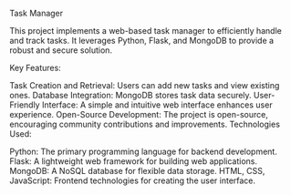 Task Manager

This project implements a web-based task manager to efficiently handle and track tasks. It leverages Python, Flask, and MongoDB to provide a robust and secure solution.

Key Features:

Task Creation and Retrieval: Users can add new tasks and view existing ones.
Database Integration: MongoDB stores task data securely.
User-Friendly Interface: A simple and intuitive web interface enhances user experience.
Open-Source Development: The project is open-source, encouraging community contributions and improvements.
Technologies Used:

Python: The primary programming language for backend development.
Flask: A lightweight web framework for building web applications.
MongoDB: A NoSQL database for flexible data storage.
HTML, CSS, JavaScript: Frontend technologies for creating the user interface.

